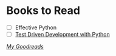 # Books to Read

- [ ] Effective Python
- [ ] [Test Driven Development with Python](obeythetestinggoat.com)

*[My Goodreads](https://www.goodreads.com/user/show/3331615-jamal)*
